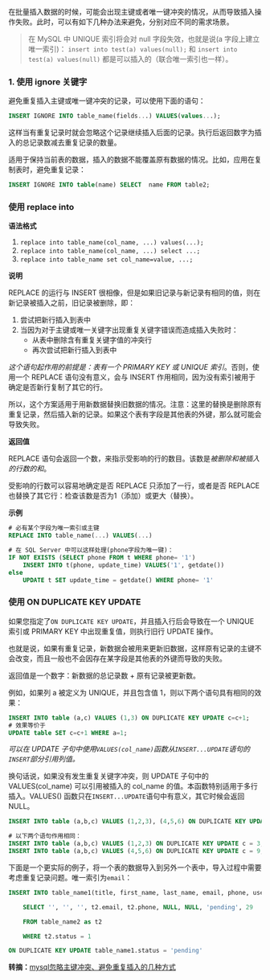 在批量插入数据的时候，可能会出现主键或者唯一键冲突的情况，从而导致插入操作失败。此时，可以有如下几种办法来避免，分别对应不同的需求场景。

> 在 MySQL 中 UNIQUE 索引将会对 null 字段失效，也就是说(a 字段上建立唯一索引)：
> `insert into test(a) values(null);` 和 `insert into test(a) values(null)`
都是可以插入的（联合唯一索引也一样）。

### 1. 使用 ignore 关键字
避免重复插入主键或唯一键冲突的记录，可以使用下面的语句：

```sql
INSERT IGNORE INTO table_name(fields...) VALUES(values...);
```

这样当有重复记录时就会忽略这个记录继续插入后面的记录。执行后返回数字为插入的总记录数减去重复记录的数量。

适用于保持当前表的数据，插入的数据不能覆盖原有数据的情况。比如，应用在复制表时，避免重复记录：

```sql
INSERT IGNORE INTO table(name) SELECT  name FROM table2;
```

### 使用 replace into
**语法格式**

1. `replace into table_name(col_name, ...) values(...);`
2. `replace into table_name(col_name, ...) select ...;`
3. `replace into table_name set col_name=value, ...;`

**说明**

REPLACE 的运行与 INSERT 很相像，但是如果旧记录与新记录有相同的值，则在新记录被插入之前，旧记录被删除，即：

1. 尝试把新行插入到表中 
2. 当因为对于主键或唯一关键字出现重复关键字错误而造成插入失败时：
    - 从表中删除含有重复关键字值的冲突行
    - 再次尝试把新行插入到表中

*这个语句起作用的前提是：表有一个 PRIMARY KEY 或 UNIQUE 索引*。否则，使用一个 REPLACE 语句没有意义，会与 INSERT 作用相同，因为没有索引被用于确定是否新行复制了其它的行。

所以，这个方案适用于用新数据替换旧数据的情况。注意：这里的替换是删除原有重复记录，然后插入新的记录。如果这个表有字段是其他表的外键，那么就可能会导致失败。

**返回值**

REPLACE 语句会返回一个数，来指示受影响的行的数目。该数是*被删除和被插入的行数的和*。

受影响的行数可以容易地确定是否 REPLACE 只添加了一行，或者是否 REPLACE 也替换了其它行：检查该数是否为1（添加）或更大（替换）。

**示例**

```sql
# 必有某个字段为唯一索引或主键
REPLACE INTO table_name(...) VALUES(...)

# 在 SQL Server 中可以这样处理(phone字段为唯一键)：
IF NOT EXISTS (SELECT phone FROM t WHERE phone= '1') 
    INSERT INTO t(phone, update_time) VALUES('1', getdate()) 
else 
    UPDATE t SET update_time = getdate() WHERE phone= '1'
```

### 使用 ON DUPLICATE KEY UPDATE
如果您指定了`ON DUPLICATE KEY UPDATE`，并且插入行后会导致在一个 UNIQUE 索引或 PRIMARY KEY 中出现重复值，则执行旧行 UPDATE 操作。

也就是说，如果有重复记录，新数据会被用来更新旧数据，这样原有记录的主键不会改变，而且一般也不会因存在某字段是其他表的外键而导致的失败。

返回值是一个数字：新数据的总记录数 + 原有记录被更新数。

例如，如果列 a 被定义为 UNIQUE，并且包含值 1，则以下两个语句具有相同的效果：

```sql
INSERT INTO table (a,c) VALUES (1,3) ON DUPLICATE KEY UPDATE c=c+1; 
# 效果等价于
UPDATE table SET c=c+1 WHERE a=1;
```

*可以在 UPDATE 子句中使用`VALUES(col_name)`函数从`INSERT...UPDATE`语句的`INSERT`部分引用列值。*

换句话说，如果没有发生重复关键字冲突，则 UPDATE 子句中的 VALUES(col_name) 可以引用被插入的 col_name 的值。本函数特别适用于多行插入。VALUES() 函数只在`INSERT...UPDATE`语句中有意义，其它时候会返回 NULL。

```sql
INSERT INTO table (a,b,c) VALUES (1,2,3), (4,5,6) ON DUPLICATE KEY UPDATE c = VALUES(a) + VALUES(b);

# 以下两个语句作用相同：
INSERT INTO table (a,b,c) VALUES (1,2,3) ON DUPLICATE KEY UPDATE c = 3;
INSERT INTO table (a,b,c) VALUES (4,5,6) ON DUPLICATE KEY UPDATE c = 9;
```

下面是一个更实际的例子，将一个表的数据导入到另外一个表中，导入过程中需要考虑重复记录问题。唯一索引为`email`：

```sql
INSERT INTO table_name1(title, first_name, last_name, email, phone, user_id, role_id, status, campaign_id)

    SELECT '', '', '', t2.email, t2.phone, NULL, NULL, 'pending', 29

    FROM table_name2 as t2

    WHERE t2.status = 1 

ON DUPLICATE KEY UPDATE table_name1.status = 'pending'
```

**转摘：**[mysql忽略主键冲突、避免重复插入的几种方式](http://my.oschina.net/leejun2005/blog/150510)


